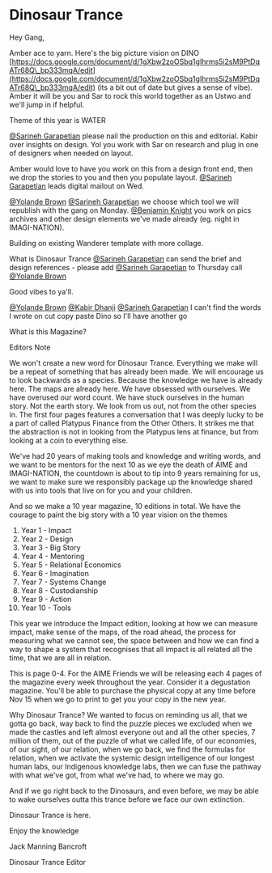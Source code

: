 # Dinosaur Trance

Hey Gang,

Amber ace to yarn. Here's the big picture vision on DINO [https://docs.google.com/document/d/1gXbw2zoOSbq1gIhrms5i2sM9PtDqATr68Q\_bp333mqA/edit](https://docs.google.com/document/d/1gXbw2zoOSbq1gIhrms5i2sM9PtDqATr68Q\_bp333mqA/edit) (its a bit out of date but gives a sense of vibe). Amber it will be you and Sar to rock this world together as an Ustwo and we'll jump in if helpful.

Theme of this year is WATER

[@Sarineh Garapetian](mailto:sg@aimementoring.com) please nail the production on this and editorial. Kabir over insights on design. Yol you work with Sar on research and plug in one of designers when needed on layout.

Amber would love to have you work on this from a design front end, then we drop the stories to you and then you populate layout. [@Sarineh Garapetian](mailto:sg@aimementoring.com) leads digital mailout on Wed.

[@Yolande Brown](mailto:ybr@aimementoring.com) [@Sarineh Garapetian](mailto:sg@aimementoring.com) we choose which tool we will republish with the gang on Monday. [@Benjamin Knight](mailto:bk@aimementoring.com) you work on pics archives and other design elements we've made already (eg. night in IMAGI-NATION).

Building on existing Wanderer template with more collage.

What is Dinosaur Trance [@Sarineh Garapetian](mailto:sg@aimementoring.com) can send the brief and design references - please add [@Sarineh Garapetian](mailto:sg@aimementoring.com) to Thursday call [@Yolande Brown](mailto:ybr@aimementoring.com)

Good vibes to ya'll.

[@Yolande Brown](mailto:ybr@aimementoring.com) [@Kabir Dhanji](mailto:kd@aimementoring.com) [@Sarineh Garapetian](mailto:sg@aimementoring.com) I can't find the words I wrote on cut copy paste Dino so I'll have another go

What is this Magazine?

Editors Note

We won't create a new word for Dinosaur Trance. Everything we make will be a repeat of something that has already been made. We will encourage us to look backwards as a species. Because the knowledge we have is already here. The maps are already here. We have obsessed with ourselves. We have overused our word count. We have stuck ourselves in the human story. Not the earth story. We look from us out, not from the other species in. The first four pages features a conversation that I was deeply lucky to be a part of called Platypus Finance from the Other Others. It strikes me that the abstraction is not in looking from the Platypus lens at finance, but from looking at a coin to everything else.

We've had 20 years of making tools and knowledge and writing words, and we want to be mentors for the next 10 as we eye the death of AIME and IMAGI-NATION, the countdown is about to tip into 9 years remaining for us, we want to make sure we responsibly package up the knowledge shared with us into tools that live on for you and your children.

And so we make a 10 year magazine, 10 editions in total. We have the courage to paint the big story with a 10 year vision on the themes

1. Year 1 - Impact
2. Year 2 - Design
3. Year 3 - Big Story
4. Year 4 - Mentoring
5. Year 5 - Relational Economics
6. Year 6 - Imagination
7. Year 7 - Systems Change
8. Year 8 - Custodianship
9. Year 9 - Action
10. Year 10 - Tools

This year we introduce the Impact edition, looking at how we can measure impact, make sense of the maps, of the road ahead, the process for measuring what we cannot see, the space between and how we can find a way to shape a system that recognises that all impact is all related all the time, that we are all in relation.

This is page 0-4. For the AIME Friends we will be releasing each 4 pages of the magazine every week throughout the year. Consider it a degustation magazine. You'll be able to purchase the physical copy at any time before Nov 15 when we go to print to get you your copy in the new year.

Why Dinosaur Trance? We wanted to focus on reminding us all, that we gotta go back, way back to find the puzzle pieces we excluded when we made the castles and left almost everyone out and all the other species, 7 million of them, out of the puzzle of what we called life, of our economies, of our sight, of our relation, when we go back, we find the formulas for relation, when we activate the systemic design intelligence of our longest human labs, our Indigenous knowledge labs, then we can fuse the pathway with what we've got, from what we've had, to where we may go.

And if we go right back to the Dinosaurs, and even before, we may be able to wake ourselves outta this trance before we face our own extinction.

Dinosaur Trance is here.

Enjoy the knowledge

Jack Manning Bancroft

Dinosaur Trance Editor
